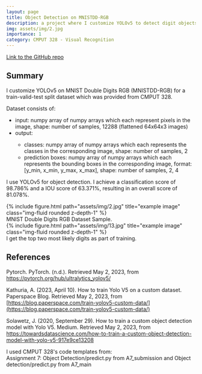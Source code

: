 ```yaml
---
layout: page
title: Object Detection on MNISTDD-RGB
description: a project where I customize YOLOv5 to detect digit objects from a double-digit MNIST RGB. 
img: assets/img/2.jpg
importance: 1
category: CMPUT 328 - Visual Recognition
---
```


[Link to the GitHub repo](https://github.com/Leen-Alzebdeh/YOLOv5-UNet-Double-MNIST/tree/main/Object%20Detection)

## Summary

I customize YOLOv5 on MNIST Double Digits RGB (MNISTDD-RGB) for a train-valid-test split dataset which was provided from CMPUT 328.

Dataset consists of:

<ul>
<li>input: numpy array of numpy arrays which each represent pixels in the image, shape: number of samples, 12288 (flattened 64x64x3 images)</li>
<li>output:</li>
<ul><li>classes: numpy array of numpy arrays which each represents the classes in the corresponding image, shape: number of samples, 2</li>
<li>prediction boxes: numpy array of numpy arrays which each represents the bounding boxes in the corresponding image, format: [y_min, x_min, y_max, x_max], shape: number of samples, 2, 4</li>
</ul>
</ul>

I use YOLOv5 for object detection. I achieve a classification score of 98.786% and a IOU score of 63.371%, resulting in an overall score of 81.078%.

<div class="row justify-content-sm-center">
    <div class="col-sm-8 mt-3 mt-md-0">
        {% include figure.html path="assets/img/2.jpg" title="example image" class="img-fluid rounded z-depth-1" %}
    </div>
</div>
<div class="caption">
    MNIST Double Digits RGB Dataset Sample.
</div>
<div class="row justify-content-md-center">
    <div class="col-3 mt-3 mt-md-0">
        {% include figure.html path="assets/img/13.jpg" title="example image" class="img-fluid rounded z-depth-1" %}
    </div>
</div>
<div class="caption">
    I get the top two most likely digits as part of training.
</div>


## References

Pytorch. PyTorch. (n.d.). Retrieved May 2, 2023, from <a href="https://pytorch.org/hub/ultralytics_yolov5/">https://pytorch.org/hub/ultralytics_yolov5/</a><br>

Kathuria, A. (2023, April 10). How to train Yolo V5 on a custom dataset. Paperspace Blog. Retrieved May 2, 2023, from [https://blog.paperspace.com/train-yolov5-custom-data/](https://blog.paperspace.com/train-yolov5-custom-data/)<br>

Solawetz, J. (2020, September 29). How to train a custom object detection model with Yolo V5. Medium. Retrieved May 2, 2023, from <a href="https://towardsdatascience.com/how-to-train-a-custom-object-detection-model-with-yolo-v5-917e9ce13208">https://towardsdatascience.com/how-to-train-a-custom-object-detection-model-with-yolo-v5-917e9ce13208</a><br>

I used CMPUT 328's code templates from: <br>
Assignment 7: Object Detection/predict.py from A7_submission and Object detection/predict.py from A7_main
